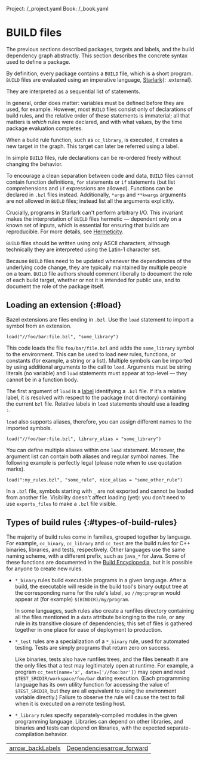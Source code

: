Project: /_project.yaml
Book: /_book.yaml

# BUILD files

The previous sections described packages, targets and labels, and the
build dependency graph abstractly. This section describes the concrete syntax
used to define a package.

By definition, every package contains a `BUILD` file, which is a short
program. `BUILD` files are evaluated using an imperative language,
[Starlark](https://github.com/bazelbuild/starlark/){: .external}.

They are interpreted as a sequential list of statements.

In general, order does matter: variables must be defined before they are
used, for example. However, most `BUILD` files consist only of declarations of
build rules, and the relative order of these statements is immaterial; all
that matters is _which_ rules were declared, and with what values, by the
time package evaluation completes.

When a build rule function, such as `cc_library`, is executed, it creates a
new target in the graph. This target can later be referred using a label.

In simple `BUILD` files, rule declarations can be re-ordered freely without
changing the behavior.

To encourage a clean separation between code and data, `BUILD` files cannot
contain function definitions, `for` statements or `if` statements (but list
comprehensions and `if` expressions are allowed). Functions can be declared in
`.bzl` files instead. Additionally, `*args` and `**kwargs` arguments are not
allowed in `BUILD` files; instead list all the arguments explicitly.

Crucially, programs in Starlark can't perform arbitrary I/O. This invariant
makes the interpretation of `BUILD` files hermetic — dependent only on a known
set of inputs, which is essential for ensuring that builds are reproducible.
For more details, see [Hermeticity](/concepts/hermeticity).

`BUILD` files should be written using only ASCII characters, although
technically they are interpreted using the Latin-1 character set.

Because `BUILD` files need to be updated whenever the dependencies of the
underlying code change, they are typically maintained by multiple people on a
team. `BUILD` file authors should comment liberally to document the role
of each build target, whether or not it is intended for public use, and to
document the role of the package itself.

## Loading an extension {:#load}

Bazel extensions are files ending in `.bzl`. Use the `load` statement to import
a symbol from an extension.

```
load("//foo/bar:file.bzl", "some_library")
```

This code loads the file `foo/bar/file.bzl` and adds the `some_library` symbol
to the environment. This can be used to load new rules, functions, or constants
(for example, a string or a list). Multiple symbols can be imported by using
additional arguments to the call to `load`. Arguments must be string literals
(no variable) and `load` statements must appear at top-level — they cannot be
in a function body.

The first argument of `load` is a [label](/concepts/labels) identifying a
`.bzl` file. If it's a relative label, it is resolved with respect to the
package (not directory) containing the current `bzl` file. Relative labels in
`load` statements should use a leading `:`.

`load` also supports aliases, therefore, you can assign different names to the
imported symbols.

```
load("//foo/bar:file.bzl", library_alias = "some_library")
```

You can define multiple aliases within one `load` statement. Moreover, the
argument list can contain both aliases and regular symbol names. The following
example is perfectly legal (please note when to use quotation marks).

```
load(":my_rules.bzl", "some_rule", nice_alias = "some_other_rule")
```

In a `.bzl` file, symbols starting with `_` are not exported and cannot be
loaded from another file. Visibility doesn't affect loading (yet): you don't
need to use `exports_files` to make a `.bzl` file visible.

## Types of build rules {:#types-of-build-rules}

The majority of build rules come in families, grouped together by
language. For example, `cc_binary`, `cc_library`
and `cc_test` are the build rules for C++ binaries,
libraries, and tests, respectively. Other languages use the same
naming scheme, with a different prefix, such as `java_*` for
Java. Some of these functions are documented in the
[Build Encyclopedia](/reference/be/overview), but it is possible
for anyone to create new rules.

* `*_binary` rules build executable programs in a given language. After a
  build, the executable will reside in the build tool's binary
  output tree at the corresponding name for the rule's label,
  so `//my:program` would appear at (for example) `$(BINDIR)/my/program`.

  In some languages, such rules also create a runfiles directory
  containing all the files mentioned in a `data`
  attribute belonging to the rule, or any rule in its transitive
  closure of dependencies; this set of files is gathered together in
  one place for ease of deployment to production.

* `*_test` rules are a specialization of a `*_binary` rule, used for automated
  testing. Tests are simply programs that return zero on success.

  Like binaries, tests also have runfiles trees, and the files
  beneath it are the only files that a test may legitimately open
  at runtime. For example, a program `cc_test(name='x',
  data=['//foo:bar'])` may open and read `$TEST_SRCDIR/workspace/foo/bar` during execution.
  (Each programming language has its own utility function for
  accessing the value of `$TEST_SRCDIR`, but they are all
  equivalent to using the environment variable directly.)
  Failure to observe the rule will cause the test to fail when it is
  executed on a remote testing host.

* `*_library` rules specify separately-compiled modules in the given
    programming language. Libraries can depend on other libraries,
    and binaries and tests can depend on libraries, with the expected
    separate-compilation behavior.

<table class="columns">
  <tr>
    <td><a class="button button-with-icon button-primary"
           href="/concepts/labels">
        <span class="material-icons" aria-hidden="true">arrow_back</span>Labels</a>
    </td>
    <td><a class="button button-with-icon button-primary"
           href="/concepts/dependencies">
        Dependencies<span class="material-icons icon-after" aria-hidden="true">arrow_forward</span></a>
    </td>
  </tr>
</table>
